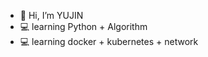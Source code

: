 - 👋 Hi, I’m YUJIN
- 💻 learning Python + Algorithm
- 💻 learning docker + kubernetes + network
<!---
YUYUYUJINN/YUYUYUJINN is a ✨ special ✨ repository because its `README.md` (this file) appears on your GitHub profile.
You can click the Preview link to take a look at your changes.
--->

